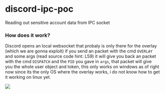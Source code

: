 # discord-ipc-poc
Reading out sensitive account data from IPC socket

### How does it work?
Discord opens an local websocket that probaly is only there for the overlay (which we are gonna exploit)
if you send an packet  with the cmd `OVERLAY` and some args (read source code hint: L59) it will give you back an packet
with the cmd `DISPATCH` and the `PID` you gave in `args`, that packet will give you the whole user object and token, this only works on windows
as of right now since its the only OS where the overlay works, i do not know how to get it working on linux yet.

<img src="https://cdn.discordapp.com/attachments/805472212718977074/805922532887887902/unknown.png">
